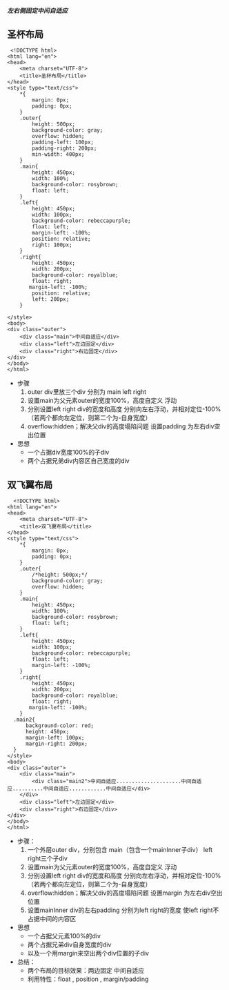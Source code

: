 ##### 左右侧固定中间自适应
## 圣杯布局

```
 <!DOCTYPE html>
<html lang="en">
<head>
    <meta charset="UTF-8">
    <title>圣杯布局</title>
</head>
<style type="text/css">
    *{
        margin: 0px;
        padding: 0px;
    }
    .outer{
        height: 500px;
        background-color: gray;
        overflow: hidden;
        padding-left: 100px;
        padding-right: 200px;
        min-width: 400px;
    }
    .main{
        height: 450px;
        width: 100%;
        background-color: rosybrown;
        float: left;
    }
    .left{
        height: 450px;
        width: 100px;
        background-color: rebeccapurple;
        float: left;
        margin-left: -100%;
        position: relative;
        right: 100px;
    }
    .right{
        height: 450px;
        width: 200px;
        background-color: royalblue;
        float: right;
       margin-left: -100%;
        position: relative;
        left: 200px;
    }

</style>
<body>
<div class="outer">
    <div class="main">中间自适应</div>
    <div class="left">左边固定</div>
    <div class="right">右边固定</div>
</div>
</body>
</html>      
```
- 步骤
    1. outer div里放三个div  分别为 main  left right
	2. 设置main为父元素outer的宽度100%，高度自定义 浮动
	3. 分别设置left right div的宽度和高度 分别向左右浮动，并相对定位-100%（若两个都向左定位，则第二个为-自身宽度）
	4. overflow:hidden；解决父div的高度塌陷问题 设置padding 为左右div空出位置
- 思想
    - 一个占据div宽度100%的子div
    - 两个占据兄弟div内容区自己宽度的div

## 双飞翼布局

```
  <!DOCTYPE html>
<html lang="en">
<head>
    <meta charset="UTF-8">
    <title>双飞翼布局</title>
</head>
<style type="text/css">
    *{
        margin: 0px;
        padding: 0px;
    }
    .outer{
        /*height: 500px;*/
        background-color: gray;
        overflow: hidden;
    }
    .main{
        height: 450px;
        width: 100%;
        background-color: rosybrown;
        float: left;
    }
    .left{
        height: 450px;
        width: 100px;
        background-color: rebeccapurple;
        float: left;
        margin-left: -100%;
    }
    .right{
        height: 450px;
        width: 200px;
        background-color: royalblue;
        float: right;
       margin-left: -100%;
    }
  .main2{
      background-color: red;
      height: 450px;
      margin-left: 100px;
      margin-right: 200px;
  }
</style>
<body>
<div class="outer">
    <div class="main">
        <div class="main2">中间自适应.....................中间自适应..........中间自适应............中间自适应</div>
    </div>
    <div class="left">左边固定</div>
    <div class="right">右边固定</div>
</div>
</body>
</html>
```
- 步骤：
    1. 一个外层outer div，分别包含 main（包含一个mainInner子div） left right三个子div
	2. 设置main为父元素outer的宽度100%，高度自定义 浮动
	3. 分别设置left right div的宽度和高度 分别向左右浮动，并相对定位-100%（若两个都向左定位，则第二个为-自身宽度）
	4. overflow:hidden；解决父div的高度塌陷问题 设置margin 为左右div空出位置
	5. 设置mainInner  div的左右padding 分别为left right的宽度 使left  right不占据中间的内容区
- 思想
    - 一个占据父元素100%的div 
    - 两个占据兄弟div自身宽度的div  
    - 以及一个用margin来空出两个div位置的子div
- 总结：
	- 两个布局的目标效果：两边固定  中间自适应
	- 利用特性：float , position , margin/padding